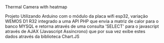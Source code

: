 Thermal Camera with heatmap

Projeto Utilizando Arduino com o módulo da placa wifi esp32, variação WEMOS D1 R32 integrado a uma API PHP que envia a matriz de calor para o banco MYSQL e retorna através de uma consulta 'SELECT' para o javascript através de AJAX (Javascript Assíncrono) que por sua vez exibe estes dados através da biblioteca Chart.JS